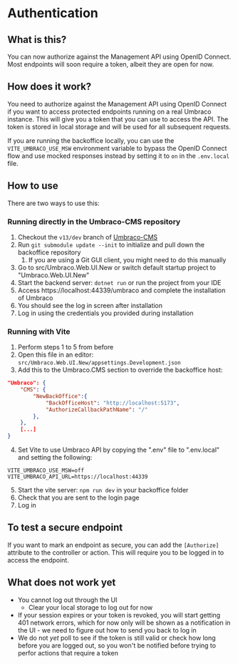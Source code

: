 # Authentication

## What is this?

You can now authorize against the Management API using OpenID Connect. Most endpoints will soon require a token, albeit they are open for now.

## How does it work?

You need to authorize against the Management API using OpenID Connect if you want to access protected endpoints running on a real Umbraco instance. This will give you a token that you can use to access the API. The token is stored in local storage and will be used for all subsequent requests.

If you are running the backoffice locally, you can use the `VITE_UMBRACO_USE_MSW` environment variable to bypass the OpenID Connect flow and use mocked responses instead by setting it to `on` in the `.env.local` file.

## How to use

There are two ways to use this:

### Running directly in the Umbraco-CMS repository

1. Checkout the `v13/dev` branch of [Umbraco-CMS](https://github.com/umbraco/Umbraco-cms/tree/v13/dev)
2. Run `git submodule update --init` to initialize and pull down the backoffice repository
   1. If you are using a Git GUI client, you might need to do this manually
3. Go to src/Umbraco.Web.UI.New or switch default startup project to "Umbraco.Web.UI.New"
4. Start the backend server: `dotnet run` or run the project from your IDE
5. Access https://localhost:44339/umbraco and complete the installation of Umbraco
6. You should see the log in screen after installation
7. Log in using the credentials you provided during installation

### Running with Vite

1. Perform steps 1 to 5 from before
2. Open this file in an editor: `src/Umbraco.Web.UI.New/appsettings.Development.json`
3. Add this to the Umbraco.CMS section to override the backoffice host:

```json
"Umbraco": {
	"CMS": {
		"NewBackOffice":{
			"BackOfficeHost": "http://localhost:5173",
			"AuthorizeCallbackPathName": "/"
		},
	},
	[...]
}
```

4. Set Vite to use Umbraco API by copying the ".env" file to ".env.local" and setting the following:

```
VITE_UMBRACO_USE_MSW=off
VITE_UMBRACO_API_URL=https://localhost:44339
```

5. Start the vite server: `npm run dev` in your backoffice folder
6. Check that you are sent to the login page
7. Log in

## To test a secure endpoint

If you want to mark an endpoint as secure, you can add the `[Authorize]` attribute to the controller or action. This will require you to be logged in to access the endpoint.

## What does not work yet

- You cannot log out through the UI
  - Clear your local storage to log out for now
- If your session expires or your token is revoked, you will start getting 401 network errors, which for now only will be shown as a notification in the UI - we need to figure out how to send you back to log in
- We do not _yet_ poll to see if the token is still valid or check how long before you are logged out, so you won't be notified before trying to perfor actions that require a token
